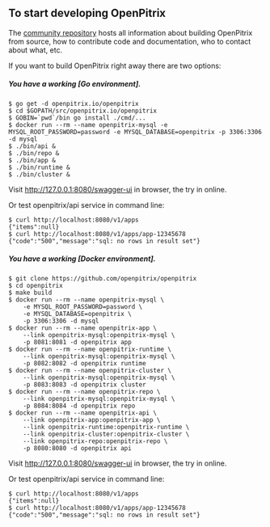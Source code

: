 ## To start developing OpenPitrix

The [community repository](https://github.com/openpitrix) hosts all information about
building OpenPitrix from source, how to contribute code
and documentation, who to contact about what, etc.

If you want to build OpenPitrix right away there are two options:

##### You have a working [Go environment].

```
$ go get -d openpitrix.io/openpitrix
$ cd $GOPATH/src/openpitrix.io/openpitrix
$ GOBIN=`pwd`/bin go install ./cmd/...
$ docker run --rm --name openpitrix-mysql -e MYSQL_ROOT_PASSWORD=password -e MYSQL_DATABASE=openpitrix -p 3306:3306 -d mysql
$ ./bin/api &
$ ./bin/repo &
$ ./bin/app &
$ ./bin/runtime &
$ ./bin/cluster &
```

Visit http://127.0.0.1:8080/swagger-ui in browser, the try in online.

Or test openpitrix/api service in command line:

```
$ curl http://localhost:8080/v1/apps
{"items":null}
$ curl http://localhost:8080/v1/apps/app-12345678
{"code":"500","message":"sql: no rows in result set"}
```

##### You have a working [Docker environment].

```
$ git clone https://github.com/openpitrix/openpitrix
$ cd openpitrix
$ make build
$ docker run --rm --name openpitrix-mysql \
    -e MYSQL_ROOT_PASSWORD=password \
    -e MYSQL_DATABASE=openpitrix \
    -p 3306:3306 -d mysql
$ docker run --rm --name openpitrix-app \
    --link openpitrix-mysql:openpitrix-mysql \
    -p 8081:8081 -d openpitrix app
$ docker run --rm --name openpitrix-runtime \
    --link openpitrix-mysql:openpitrix-mysql \
    -p 8082:8082 -d openpitrix runtime
$ docker run --rm --name openpitrix-cluster \
    --link openpitrix-mysql:openpitrix-mysql \
    -p 8083:8083 -d openpitrix cluster
$ docker run --rm --name openpitrix-repo \
    --link openpitrix-mysql:openpitrix-mysql \
    -p 8084:8084 -d openpitrix repo
$ docker run --rm --name openpitrix-api \
    --link openpitrix-app:openpitrix-app \
    --link openpitrix-runtime:openpitrix-runtime \
    --link openpitrix-cluster:openpitrix-cluster \
    --link openpitrix-repo:openpitrix-repo \
    -p 8080:8080 -d openpitrix api
```

Visit http://127.0.0.1:8080/swagger-ui in browser, the try in online.

Or test openpitrix/api service in command line:

```
$ curl http://localhost:8080/v1/apps
{"items":null}
$ curl http://localhost:8080/v1/apps/app-12345678
{"code":"500","message":"sql: no rows in result set"}
```
